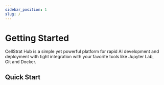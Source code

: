 ```yaml
---
sidebar_position: 1
slug: /
---
```


# Getting Started

CellStrat Hub is a simple yet powerful platform for rapid AI development and deployment with tight integration with your favorite tools like Jupyter Lab, Git and Docker.

## Quick Start
